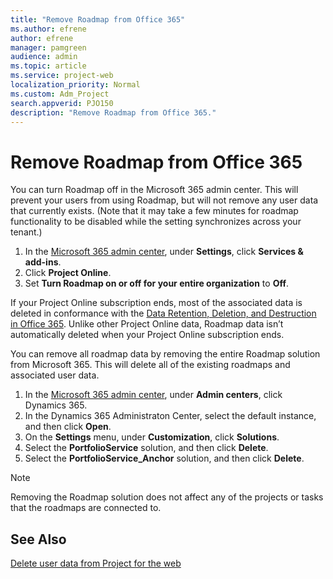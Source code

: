 ```yaml
---
title: "Remove Roadmap from Office 365"
ms.author: efrene
author: efrene
manager: pamgreen
audience: admin
ms.topic: article
ms.service: project-web
localization_priority: Normal
ms.custom: Adm_Project
search.appverid: PJO150
description: "Remove Roadmap from Office 365."
---
```


# Remove Roadmap from Office 365

You can turn Roadmap off in the Microsoft 365 admin center. This will prevent your users from using Roadmap, but will not remove any user data that currently exists. (Note that it may take a few minutes for roadmap functionality to be disabled while the setting synchronizes across your tenant.)

1. In the [Microsoft 365 admin center](https://admin.microsoft.com), under **Settings**, click **Services & add-ins**.
2. Click **Project Online**.
3. Set **Turn Roadmap on or off for your entire organization** to **Off**.

If your Project Online subscription ends, most of the associated data is deleted in conformance with the [Data Retention, Deletion, and Destruction in Office 365](https://docs.microsoft.com/office365/securitycompliance/office-365-data-retention-deletion-and-destruction-overview). Unlike other Project Online data, Roadmap data isn’t automatically deleted when your Project Online subscription ends.

You can remove all roadmap data by removing the entire Roadmap solution from Microsoft 365. This will delete all of the existing roadmaps and associated user data.

1. In the [Microsoft 365 admin center](https://admin.microsoft.com), under **Admin centers**, click Dynamics 365.
2. In the Dynamics 365 Administraton Center, select the default instance, and then click **Open**.
3. On the **Settings** menu, under **Customization**, click **Solutions**.
4. Select the **PortfolioService** solution, and then click **Delete**.
5. Select the **PortfolioService_Anchor** solution, and then click **Delete**.

> [!NOTE]
> Removing the Roadmap solution does not affect any of the projects or tasks that the roadmaps are connected to.

## See Also

[Delete user data from Project for the web](delete-user-data-from-project-for-the-web.md)
